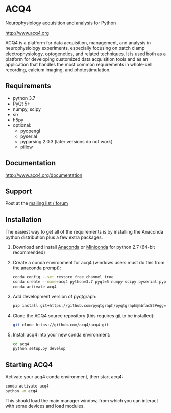 ACQ4
====

Neurophysiology acquisition and analysis for Python

<http://www.acq4.org>

ACQ4 is a platform for data acquisition, management, and analysis in neurophysiology
experiments, especially focusing on patch clamp electrophysiology, optogenetics, 
and related techniques. It is used both as a platform for developing customized
data acquisition tools and as an application that handles the most common
requirements in whole-cell recording, calcium imaging, and photostimulation.


Requirements
------------

  * python 3.7
  * PyQt 5+
  * numpy, scipy
  * six
  * h5py
  * optional:
      * pyopengl
      * pyserial
      * pyparsing 2.0.3  (later versions do not work)
      * pillow


Documentation
-------------

http://www.acq4.org/documentation


Support
-------

Post at the [mailing list / forum](https://groups.google.com/forum/?fromgroups#!forum/acq4)


Installation
------------

The easiest way to get all of the requirements is by installing the Anaconda
python distribution plus a few extra packages. 

1. Download and install [Anaconda](https://www.anaconda.com/download/) or [Miniconda](https://docs.conda.io/en/latest/miniconda.html) for python 2.7 (64-bit recommended)

2. Create a conda environment for acq4 (windows users must do this from the anaconda prompt):

    ```bash
    conda config --set restore_free_channel true
    conda create --name=acq4 python=3.7 pyqt=5 numpy scipy pyserial pyparsing pillow h5py
    conda activate acq4
    ```

3. Add development version of pyqtgraph:

    ```bash
    pip install git+https://github.com/pyqtgraph/pyqtgraph@abfac52#egg=pyqtgraph
    ```

4. Clone the ACQ4 source repository (this requires [git](https://git-scm.com/downloads) to be installed):

    ```bash
    git clone https://github.com/acq4/acq4.git
    ```

5. Install acq4 into your new conda environment:

    ```bash
    cd acq4
    python setup.py develop
    ```

Starting ACQ4
-------------

Activate your acq4 conda environment, then start acq4:

```bash
conda activate acq4
python -m acq4
```

This should load the main manager window, from which you can interact with some devices and load modules. 
